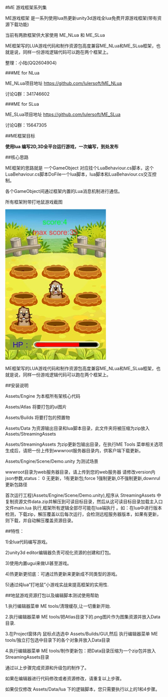 #ME 游戏框架系列集

ME游戏框架 是一系列使用lua热更新unity3d游戏全lua免费开源游戏框架(带有资源下载功能)

当前有两款框架供大家使用 ME_NLua 和 ME_SLua

ME框架写的LUA游戏代码和制作资源包高度兼容ME_NLua和ME_SLua框架，也就是说，同样一份游戏逻辑代码可以跑在两个框架上。

整理：小陆(QQ2604904)

###ME for NLua

ME_NLua项目地址 https://github.com/lulersoft/ME_NLua

讨论Q群：341746602

###ME for SLua

ME_SLua项目地址 https://github.com/lulersoft/ME_SLua

讨论Q群：15647305

##ME框架目标

<b>使用lua 编写2D,3D全平台运行游戏，一次编写，到处发布</b>

##核心思路

ME框架的思路就是 一个GameObject 对应挂个LuaBehaviour.cs脚本，这个LuaBehaviour.cs脚本DoFile一个lua脚本，lua脚本和LuaBehaviour.cs交互控制。

各个GameObject间通过框架内置的Lua消息机制进行通信。

所有框架附带打地鼠游戏截图

![](demo.jpg)

ME框架写的LUA游戏代码和制作资源包高度兼容ME_NLua和ME_SLua框架，也就是说，同样一份游戏逻辑代码可以跑在两个框架上。

##安装说明

Assets/Engine 为本框所有架核心代码

Assets/Atlas 将要打包的ui图片

Assets/Builds 将要打包的预置物

Assets/Data 为资源输出目录和lua脚本目录，此文件夹将被压缩为zip放入Assets/StreamingAssets

Assets/StreamingAssets 为zip更新包输出目录，在执行ME Tools 菜单相关选项生成后，请把一份上传到wwwroot服务器目录内，供客户端下载更新。

Assets/Engine/Scene/Demo.unity  为测试场景

wwwroot目录为web服务器目录，请上传到您的web服务器 请修改version内json参数,status： 0 无更新，1有更新包;force 1强制更新,0不强制更新,downrul 更新包路径

首次运行工程(Assets/Engine/Scene/Demo.unity),程序从 StreamingAssets 中复制资源文件data.zip并解压到可读目标目录，然后从这可读目标目录加载主入口文件main.lua 执行,框架所有逻辑全部尽可能在lua端执行 。如：在lua中进行版本检测，下载zip，解压覆盖以后每次运行，会检测远程服务器版本，如果有更新，则下载，并自动解压覆盖资源目录。

##特性：

1)全lua代码编写游戏。

2)unity3d editor编辑器负责可视化资源的创建和打包。

3)使用内置ugui来做UI甚至游戏。

4)热更新更彻底：可通过热更新来更新成不同类型的游戏。

5)通过纯lua“打地鼠”小游戏实战来提高框架的实用性.


##地鼠游戏资源打包以及编辑脚本测试使用帮助

1.执行编辑器菜单 ME tools/清理缓存,让一切重新开始.

2.执行编辑器菜单 ME tools/把Atlas目录下的.png图片作为图集资源并放入Data目录.

3.在Project窗体内 鼠标点选选中 Assets/Builds/GUI,然后 执行编辑器菜单 ME tools/独立打包选中目录下的各个对象并放入Data目录

4.执行编辑器菜单 ME tools/制作更新包：把Data目录压缩为一个zip包并放入StreamingAssets目录

通过以上步骤完成资源和升级包的制作了。

如果在编辑器进行代码修改或者资源修改，请重复以上步骤。

如果仅仅修改 Assets/Data/lua 下的逻辑脚本，您只需要执行以上的1和4步骤。

